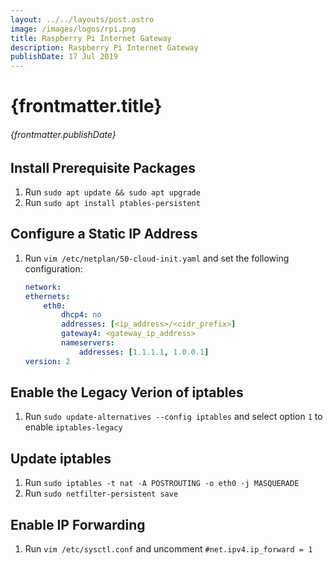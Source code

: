 ```yaml
---
layout: ../../layouts/post.astro
image: /images/logos/rpi.png
title: Raspberry Pi Internet Gateway
description: Raspberry Pi Internet Gateway
publishDate: 17 Jul 2019
---
```


# {frontmatter.title}

###### {frontmatter.publishDate}

## Install Prerequisite Packages

1. Run `sudo apt update && sudo apt upgrade`
1. Run `sudo apt install ptables-persistent`

## Configure a Static IP Address

1. Run `vim /etc/netplan/50-cloud-init.yaml` and set the following configuration:

    ```yaml
    network:
    ethernets:
        eth0:
            dhcp4: no
            addresses: [<ip_address>/<cidr_prefix>]
            gateway4: <gateway_ip_address>
            nameservers:
                addresses: [1.1.1.1, 1.0.0.1]
    version: 2
    ```

## Enable the Legacy Verion of iptables

1. Run `sudo update-alternatives --config iptables` and select option `1` to enable `iptables-legacy`

## Update iptables

1. Run `sudo iptables -t nat -A POSTROUTING -o eth0 -j MASQUERADE`
1. Run `sudo netfilter-persistent save`

## Enable IP Forwarding

1. Run `vim /etc/sysctl.conf` and uncomment `#net.ipv4.ip_forward = 1`
